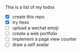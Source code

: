 This is a list of my todos

- [x] create this repo
- [x] try hexo
- [ ] upload a wechat emoji
- [ ] create a web portfolio
- [ ] implement a page view counter
- [ ] draw a self avatar
